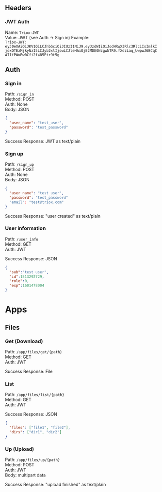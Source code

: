 ## Headers
### JWT Auth
Name: `Triox-JWT`  
Value: JWT (see Auth -> Sign in)
Example:  
`Triox-JWT: eyJ0eXAiOiJKV1QiLCJhbGciOiJIUzI1NiJ9.eyJzdWIiOiJodHRwX3Rlc3RlciIsImlkIjoxOTEzMjkyNzI5LCJyb2xlIjowLCJleHAiOjE2MDE0NzgwNTR9.fXdzLaq_UwpwJ6BCqCA7lfPWuBw0Cfi2f485Ptr9t5g`

## Auth
### Sign in
Path: `/sign_in`  
Method: POST  
Auth: None  
Body: JSON
```json
{
  "user_name": "test_user",
  "password": "test_password"
}
```

Success Response: JWT as text/plain

### Sign up
Path: `/sign_up`  
Method: POST  
Auth: None  
Body: JSON
```json
{
  "user_name": "test_user",
  "password": "test_password"
  "email": "test@triox.com"
}
```

Success Response: "user created" as text/plain

### User information
Path: `/user_info`  
Method: GET  
Auth: JWT  

Success Response: JSON
```json
{
  "sub":"test_user",
  "id":1513292729,
  "role":0,
  "exp":1601478004
}
```

# Apps

## Files
### Get (Download)
Path: `/app/files/get/{path}`  
Method: GET  
Auth: JWT  

Success Response: File

### List
Path: `/app/files/list/{path}`  
Method: GET  
Auth: JWT  

Success Response: JSON
```json
{
  "files": ["file1", "file2"],
  "dirs": ["dir1", "dir2"]
}
```

### Up (Upload)
Path: `/app/files/up/{path}`  
Method: POST  
Auth: JWT  
Body: multipart data

Success Response: "upload finished" as text/plain